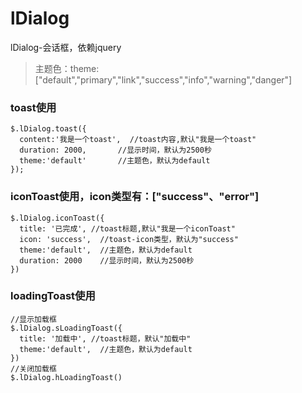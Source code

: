 # lDialog
lDialog-会话框，依赖jquery

> 主题色：theme:["default","primary","link","success","info","warning","danger"]

### toast使用
```
$.lDialog.toast({
  content:'我是一个toast',	//toast内容,默认"我是一个toast"
  duration: 2000,		//显示时间，默认为2500秒
  theme:'default'		//主题色，默认为default
});
```

### iconToast使用，icon类型有：["success"、"error"]
```
$.lDialog.iconToast({
  title: '已完成',	//toast标题,默认"我是一个iconToast"
  icon: 'success',	//toast-icon类型，默认为"success"
  theme:'default',	//主题色，默认为default	
  duration: 2000	//显示时间，默认为2500秒
})
```

### loadingToast使用
```
//显示加载框
$.lDialog.sLoadingToast({
  title: '加载中',	//toast标题，默认"加载中"
  theme:'default',	//主题色，默认为default	
})
//关闭加载框
$.lDialog.hLoadingToast()
```
